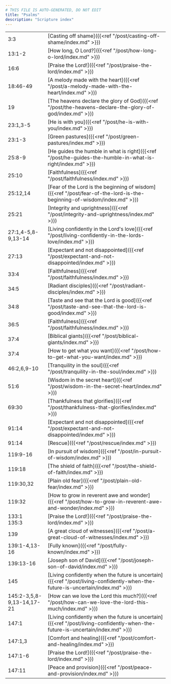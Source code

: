```yaml
---
# THIS FILE IS AUTO-GENERATED, DO NOT EDIT
title: "Psalms"
description: "Scripture index"
---
```


|  |  |
| --- | --- |
| 3:3 | [Casting off shame]({{<ref "/post/casting-off-shame/index.md" >}}) |
| 13:1-2 | [How long, O Lord?]({{<ref "/post/how-long-o-lord/index.md" >}}) |
| 16:6 | [Praise the Lord!]({{<ref "/post/praise-the-lord/index.md" >}}) |
| 18:46-49 | [A melody made with the heart]({{<ref "/post/a-melody-made-with-the-heart/index.md" >}}) |
| 19 | [The heavens declare the glory of God]({{<ref "/post/the-heavens-declare-the-glory-of-god/index.md" >}}) |
| 23:1,3-5 | [He is with you]({{<ref "/post/he-is-with-you/index.md" >}}) |
| 23:1-3 | [Green pastures]({{<ref "/post/green-pastures/index.md" >}}) |
| 25:8-9 | [He guides the humble in what is right]({{<ref "/post/he-guides-the-humble-in-what-is-right/index.md" >}}) |
| 25:10 | [Faithfulness]({{<ref "/post/faithfulness/index.md" >}}) |
| 25:12,14 | [Fear of the Lord is the beginning of wisdom]({{<ref "/post/fear-of-the-lord-is-the-beginning-of-wisdom/index.md" >}}) |
| 25:21 | [Integrity and uprightness]({{<ref "/post/integrity-and-uprightness/index.md" >}}) |
| 27:1,4-5,8-9,13-14 | [Living confidently in the Lord's love]({{<ref "/post/living-confidently-in-the-lords-love/index.md" >}}) |
| 27:13 | [Expectant and not disappointed]({{<ref "/post/expectant-and-not-disappointed/index.md" >}}) |
| 33:4 | [Faithfulness]({{<ref "/post/faithfulness/index.md" >}}) |
| 34:5 | [Radiant disciples]({{<ref "/post/radiant-disciples/index.md" >}}) |
| 34:8 | [Taste and see that the Lord is good]({{<ref "/post/taste-and-see-that-the-lord-is-good/index.md" >}}) |
| 36:5 | [Faithfulness]({{<ref "/post/faithfulness/index.md" >}}) |
| 37:4 | [Biblical giants]({{<ref "/post/biblical-giants/index.md" >}}) |
| 37:4 | [How to get what you want]({{<ref "/post/how-to-get-what-you-want/index.md" >}}) |
| 46:2,6,9-10 | [Tranquility in the soul]({{<ref "/post/tranquility-in-the-soul/index.md" >}}) |
| 51:6 | [Wisdom in the secret heart]({{<ref "/post/wisdom-in-the-secret-heart/index.md" >}}) |
| 69:30 | [Thankfulness that glorifies]({{<ref "/post/thankfulness-that-glorifies/index.md" >}}) |
| 91:14 | [Expectant and not disappointed]({{<ref "/post/expectant-and-not-disappointed/index.md" >}}) |
| 91:14 | [Rescue]({{<ref "/post/rescue/index.md" >}}) |
| 119:9-16 | [In pursuit of wisdom]({{<ref "/post/in-pursuit-of-wisdom/index.md" >}}) |
| 119:18 | [The shield of faith]({{<ref "/post/the-shield-of-faith/index.md" >}}) |
| 119:30,32 | [Plain old fear]({{<ref "/post/plain-old-fear/index.md" >}}) |
| 119:32 | [How to grow in reverent awe and wonder]({{<ref "/post/how-to-grow-in-reverent-awe-and-wonder/index.md" >}}) |
| 133:1 <br/> 135:3 | [Praise the Lord!]({{<ref "/post/praise-the-lord/index.md" >}}) |
| 139 | [A great cloud of witnesses]({{<ref "/post/a-great-cloud-of-witnesses/index.md" >}}) |
| 139:1-4,13-16 | [Fully known]({{<ref "/post/fully-known/index.md" >}}) |
| 139:13-16 | [Joseph son of David]({{<ref "/post/joseph-son-of-david/index.md" >}}) |
| 145 | [Living confidently when the future is uncertain]({{<ref "/post/living-confidently-when-the-future-is-uncertain/index.md" >}}) |
| 145:2-3,5,8-9,13-14,17-21 | [How can we love the Lord this much?]({{<ref "/post/how-can-we-love-the-lord-this-much/index.md" >}}) |
| 147:1 | [Living confidently when the future is uncertain]({{<ref "/post/living-confidently-when-the-future-is-uncertain/index.md" >}}) |
| 147:1,3 | [Comfort and healing]({{<ref "/post/comfort-and-healing/index.md" >}}) |
| 147:1-6 | [Praise the Lord!]({{<ref "/post/praise-the-lord/index.md" >}}) |
| 147:11 | [Peace and provision]({{<ref "/post/peace-and-provision/index.md" >}}) |
